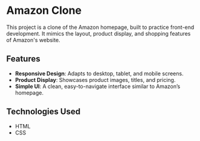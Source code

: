 # Amazon Clone

This project is a clone of the Amazon homepage, built to practice front-end development. It mimics the layout, product display, and shopping features of Amazon's website.

## Features

- **Responsive Design**: Adapts to desktop, tablet, and mobile screens.
- **Product Display**: Showcases product images, titles, and pricing.
- **Simple UI**: A clean, easy-to-navigate interface similar to Amazon’s homepage.

## Technologies Used

- HTML
- CSS
